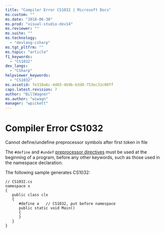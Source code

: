 ```yaml
---
title: "Compiler Error CS1032 | Microsoft Docs"
ms.custom: ""
ms.date: "2018-06-30"
ms.prod: "visual-studio-dev14"
ms.reviewer: ""
ms.suite: ""
ms.technology: 
  - "devlang-csharp"
ms.tgt_pltfrm: ""
ms.topic: "article"
f1_keywords: 
  - "CS1032"
dev_langs: 
  - "CSharp"
helpviewer_keywords: 
  - "CS1032"
ms.assetid: fe318a6c-4403-4b9b-b3d8-753ec31c00ff
caps.latest.revision: 7
author: "BillWagner"
ms.author: "wiwagn"
manager: "wpickett"
---
```

# Compiler Error CS1032
Cannot define/undefine preprocessor symbols after first token in file  
  
 The `#define` and `#undef` [preprocessor directives](../Topic/C%23%20Preprocessor%20Directives.md) must be used at the beginning of a program, before any other keywords, such as those used in the namespace declaration.  
  
 The following sample generates CS1032:  
  
```  
// CS1032.cs  
namespace x  
{  
   public class clx  
   {  
      #define a   // CS1032, put before namespace  
      public static void Main()  
      {  
      }  
   }  
}  
```